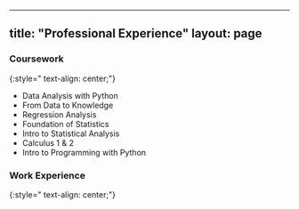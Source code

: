 
---
title: "Professional Experience"
layout: page
---

### Coursework
{:style=" text-align: center;"}

- Data Analysis with Python
- From Data to Knowledge 
- Regression Analysis
- Foundation of Statistics
- Intro to Statistical Analysis
- Calculus 1 & 2 
- Intro to Programming with Python


### Work Experience
{:style=" text-align: center;"}


